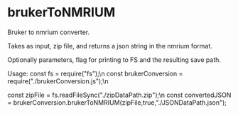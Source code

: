 # brukerToNMRIUM

Bruker to nmrium converter.

Takes as input, zip file, and returns a json string in the nmrium format.

Optionally parameters, flag for printing to FS and the resulting save path.

Usage: 
const fs = require("fs");\n
const brukerConversion = require("./brukerConversion.js");\n

const zipFile = fs.readFileSync("./zipDataPath.zip");\n
const convertedJSON = brukerConversion.brukerToNMRIUM(zipFile,true,"./JSONDataPath.json");

